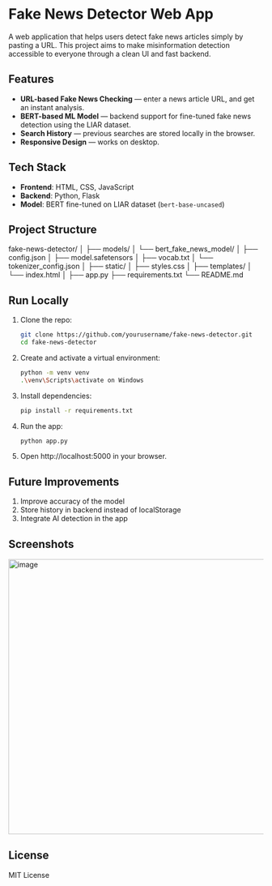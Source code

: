 # Fake News Detector Web App
A web application that helps users detect fake news articles simply by pasting a URL. This project aims to make misinformation detection accessible to everyone through a clean UI and fast backend.

## Features
- **URL-based Fake News Checking** — enter a news article URL, and get an instant analysis.
- **BERT-based ML Model** — backend support for fine-tuned fake news detection using the LIAR dataset.
- **Search History** — previous searches are stored locally in the browser.
- **Responsive Design** — works on desktop.

## Tech Stack
- **Frontend**: HTML, CSS, JavaScript
- **Backend**: Python, Flask
- **Model**: BERT fine-tuned on LIAR dataset (`bert-base-uncased`)

## Project Structure
fake-news-detector/
│
├── models/
│ └── bert_fake_news_model/
│ ├── config.json
│ ├── model.safetensors
│ ├── vocab.txt
│ └── tokenizer_config.json
│
├── static/
│ ├── styles.css
│
├── templates/
│ └── index.html
│
├── app.py
├── requirements.txt
└── README.md

## Run Locally
1. Clone the repo:
   ```bash
   git clone https://github.com/yourusername/fake-news-detector.git
   cd fake-news-detector
2. Create and activate a virtual environment:
   ```bash
   python -m venv venv
   .\venv\Scripts\activate on Windows
3. Install dependencies:
   ```bash
   pip install -r requirements.txt
4. Run the app:
   ```bash
   python app.py
5. Open http://localhost:5000 in your browser.
   
## Future Improvements
1. Improve accuracy of the model
2. Store history in backend instead of localStorage
3. Integrate AI detection in the app

## Screenshots
<img width="765" height="543" alt="image" src="https://github.com/user-attachments/assets/520dfa54-6079-4285-96ac-76de5cf30ecc" />

## License
MIT License
